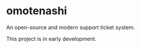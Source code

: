# omotenashi

An open-source and modern support ticket system.

This project is in early development.
